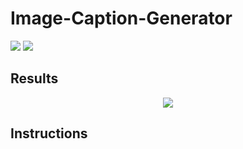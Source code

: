 # Image-Caption-Generator

![](https://img.shields.io/badge/keras-orange)
![](https://img.shields.io/badge/tensorflow-blue)

## Results

<p align="center">
  <a href="#">
    <img src="https://user-images.githubusercontent.com/84509949/201937803-c449d9f1-b8f9-405c-97f4-6d37d0a00c35.jpg" />
  </a>
</p>

## Instructions

